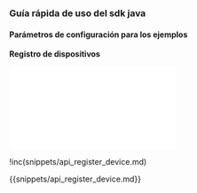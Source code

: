 ### Guía rápida de uso del sdk java

#### Parámetros de configuración para los ejemplos

**Registro de dispositivos**

![alt tag](snippets/api_register_device.md)

!inc(snippets/api_register_device.md)

{{snippets/api_register_device.md}}
